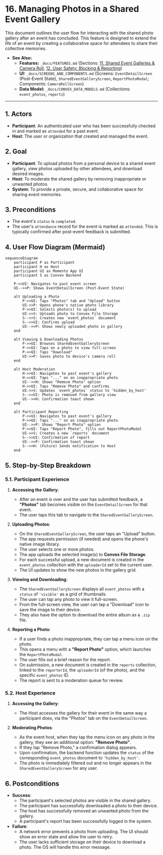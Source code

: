 # 16. Managing Photos in a Shared Event Gallery

This document outlines the user flow for interacting with the shared photo gallery after an event has concluded. This feature is designed to extend the life of an event by creating a collaborative space for attendees to share their collective memories.

- **See Also:**
  - **Features:** `_docs/FEATURES.md` (Sections: [11. Shared Event Galleries & Camera Roll](#11-shared-event-galleries--camera-roll), [12. User Safety: Blocking & Reporting](#12-user-safety-blocking--reporting))
  - **UI:** `_docs/SCREENS_AND_COMPONENTS.md` (Screens: `EventDetailScreen` (Post-Event State), `SharedEventGalleryScreen`, `ReportPhotoModal`; Components: `CameraRollScreen`)
  - **Data Model:** `_docs/CONVEX_DATA_MODELS.md` (Collections: `event_photos`, `reports`)

---

## 1. Actors

- **Participant**: An authenticated user who has been successfully checked in and marked as `attended` for a past event.
- **Host**: The user or organization that created and managed the event.

## 2. Goal

- **Participant**: To upload photos from a personal device to a shared event gallery, view photos uploaded by other attendees, and download desired images.
- **Host**: To moderate the shared gallery by removing inappropriate or unwanted photos.
- **System**: To provide a private, secure, and collaborative space for sharing event memories.

## 3. Preconditions

- The event's `status` is `completed`.
- The user's `attendance` record for the event is marked as `attended`. This is typically confirmed after post-event feedback is submitted.

## 4. User Flow Diagram (Mermaid)

```mermaid
sequenceDiagram
    participant P as Participant
    participant H as Host
    participant UI as Momento App UI
    participant S as Convex Backend

    P->>UI: Navigates to past event screen
    UI-->>P: Shows EventDetailScreen (Post-Event State)

    alt Uploading a Photo
        P->>UI: Taps "Photos" tab and "Upload" button
        UI->>P: Opens phone's native photo library
        P->>UI: Selects photo(s) to upload
        UI->>S: Uploads photo to Convex File Storage
        S-->>S: Creates new `event_photos` document
        S-->>UI: Confirms upload
        UI-->>P: Shows newly uploaded photo in gallery
    end

    alt Viewing & Downloading Photos
        P->>UI: Browses SharedEventGalleryScreen
        P->>UI: Taps on a photo to view full-screen
        P->>UI: Taps "Download"
        UI->>P: Saves photo to device's camera roll
    end

    alt Host Moderation
        H->>UI: Navigates to past event's gallery
        H->>UI: Taps "..." on an inappropriate photo
        UI-->>H: Shows "Remove Photo" option
        H->>UI: Taps "Remove Photo" and confirms
        UI->>S: Updates `event_photos` status to 'hidden_by_host'
        S-->>UI: Photo is removed from gallery view
        UI-->>H: Confirmation toast shown
    end

    alt Participant Reporting
        P->>UI: Navigates to past event's gallery
        P->>UI: Taps "..." on an inappropriate photo
        UI-->>P: Shows "Report Photo" option
        P->>UI: Taps "Report Photo", fills out ReportPhotoModal
        UI->>S: Creates a new `reports` document
        S-->>UI: Confirmation of report
        UI-->>P: Confirmation toast shown
        S-->>H: (Future) Sends notification to Host
    end
```

## 5. Step-by-Step Breakdown

### 5.1. Participant Experience

1.  **Accessing the Gallery**:

    - After an event is over and the user has submitted feedback, a **"Photos"** tab becomes visible on the `EventDetailScreen` for that event.
    - The user taps this tab to navigate to the `SharedEventGalleryScreen`.

2.  **Uploading Photos**:

    - On the `SharedEventGalleryScreen`, the user taps an "Upload" button.
    - The app requests permission (if needed) and opens the phone's native image library.
    - The user selects one or more photos.
    - The app uploads the selected image(s) to **Convex File Storage**.
    - For each successful upload, a new document is created in the `event_photos` collection with the `uploaderId` set to the current user.
    - The UI updates to show the new photos in the gallery grid.

3.  **Viewing and Downloading**:

    - The `SharedEventGalleryScreen` displays all `event_photos` with a `status` of `'visible'` as a grid of thumbnails.
    - The user can tap any photo to view it full-screen.
    - From the full-screen view, the user can tap a "Download" icon to save the image to their device.
    - They also have the option to download the entire album as a `.zip` file.

4.  **Reporting a Photo**:
    - If a user finds a photo inappropriate, they can tap a menu icon on the photo.
    - This opens a menu with a **"Report Photo"** option, which launches the `ReportPhotoModal`.
    - The user fills out a brief reason for the report.
    - On submission, a new document is created in the `reports` collection, linked to the `reporterId`, the `uploaderId` (of the photo), and the specific `event_photos` ID.
    - The report is sent to a moderation queue for review.

### 5.2. Host Experience

1.  **Accessing the Gallery**:

    - The Host accesses the gallery for their event in the same way a participant does, via the "Photos" tab on the `EventDetailScreen`.

2.  **Moderating Photos**:
    - As the event host, when they tap the menu icon on any photo in the gallery, they see an additional option: **"Remove Photo"**.
    - If they tap "Remove Photo," a confirmation dialog appears.
    - Upon confirmation, the backend function updates the `status` of the corresponding `event_photos` document to `'hidden_by_host'`.
    - The photo is immediately filtered out and no longer appears in the `SharedEventGalleryScreen` for any user.

## 6. Postconditions

- **Success**:
  - The participant's selected photos are visible in the shared gallery.
  - The participant has successfully downloaded a photo to their device.
  - The host has successfully removed an unwanted photo from the gallery.
  - A participant's report has been successfully logged in the system.
- **Failure**:
  - A network error prevents a photo from uploading. The UI should show an error state and allow the user to retry.
  - The user lacks sufficient storage on their device to download a photo. The OS will handle this error message.

